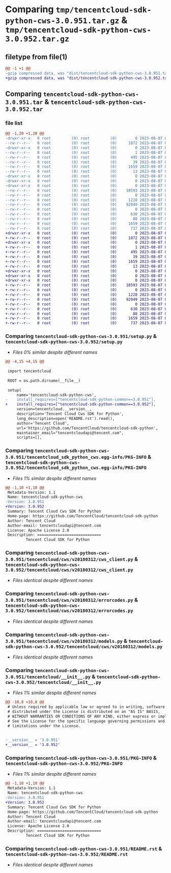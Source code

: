 # Comparing `tmp/tencentcloud-sdk-python-cws-3.0.951.tar.gz` & `tmp/tencentcloud-sdk-python-cws-3.0.952.tar.gz`

## filetype from file(1)

```diff
@@ -1 +1 @@
-gzip compressed data, was "dist/tencentcloud-sdk-python-cws-3.0.951.tar", last modified: Mon Aug  7 00:24:23 2023, max compression
+gzip compressed data, was "dist/tencentcloud-sdk-python-cws-3.0.952.tar", last modified: Mon Aug  7 08:51:09 2023, max compression
```

## Comparing `tencentcloud-sdk-python-cws-3.0.951.tar` & `tencentcloud-sdk-python-cws-3.0.952.tar`

### file list

```diff
@@ -1,20 +1,20 @@
-drwxr-xr-x   0 root         (0) root         (0)        0 2023-08-07 00:24:23.000000 tencentcloud-sdk-python-cws-3.0.951/
--rw-r--r--   0 root         (0) root         (0)     1072 2023-08-07 00:24:23.000000 tencentcloud-sdk-python-cws-3.0.951/setup.py
-drwxr-xr-x   0 root         (0) root         (0)        0 2023-08-07 00:24:23.000000 tencentcloud-sdk-python-cws-3.0.951/tencentcloud_sdk_python_cws.egg-info/
--rw-r--r--   0 root         (0) root         (0)        1 2023-08-07 00:24:23.000000 tencentcloud-sdk-python-cws-3.0.951/tencentcloud_sdk_python_cws.egg-info/dependency_links.txt
--rw-r--r--   0 root         (0) root         (0)      495 2023-08-07 00:24:23.000000 tencentcloud-sdk-python-cws-3.0.951/tencentcloud_sdk_python_cws.egg-info/SOURCES.txt
--rw-r--r--   0 root         (0) root         (0)       39 2023-08-07 00:24:23.000000 tencentcloud-sdk-python-cws-3.0.951/tencentcloud_sdk_python_cws.egg-info/requires.txt
--rw-r--r--   0 root         (0) root         (0)     1659 2023-08-07 00:24:23.000000 tencentcloud-sdk-python-cws-3.0.951/tencentcloud_sdk_python_cws.egg-info/PKG-INFO
--rw-r--r--   0 root         (0) root         (0)       13 2023-08-07 00:24:23.000000 tencentcloud-sdk-python-cws-3.0.951/tencentcloud_sdk_python_cws.egg-info/top_level.txt
-drwxr-xr-x   0 root         (0) root         (0)        0 2023-08-07 00:24:23.000000 tencentcloud-sdk-python-cws-3.0.951/tencentcloud/
-drwxr-xr-x   0 root         (0) root         (0)        0 2023-08-07 00:24:23.000000 tencentcloud-sdk-python-cws-3.0.951/tencentcloud/cws/
-drwxr-xr-x   0 root         (0) root         (0)        0 2023-08-07 00:24:23.000000 tencentcloud-sdk-python-cws-3.0.951/tencentcloud/cws/v20180312/
--rw-r--r--   0 root         (0) root         (0)    18593 2023-08-07 00:24:23.000000 tencentcloud-sdk-python-cws-3.0.951/tencentcloud/cws/v20180312/cws_client.py
--rw-r--r--   0 root         (0) root         (0)        0 2023-08-07 00:24:23.000000 tencentcloud-sdk-python-cws-3.0.951/tencentcloud/cws/v20180312/__init__.py
--rw-r--r--   0 root         (0) root         (0)     1228 2023-08-07 00:24:23.000000 tencentcloud-sdk-python-cws-3.0.951/tencentcloud/cws/v20180312/errorcodes.py
--rw-r--r--   0 root         (0) root         (0)    92049 2023-08-07 00:24:23.000000 tencentcloud-sdk-python-cws-3.0.951/tencentcloud/cws/v20180312/models.py
--rw-r--r--   0 root         (0) root         (0)        0 2023-08-07 00:24:23.000000 tencentcloud-sdk-python-cws-3.0.951/tencentcloud/cws/__init__.py
--rw-r--r--   0 root         (0) root         (0)      630 2023-08-07 00:24:23.000000 tencentcloud-sdk-python-cws-3.0.951/tencentcloud/__init__.py
--rw-r--r--   0 root         (0) root         (0)       88 2023-08-07 00:24:23.000000 tencentcloud-sdk-python-cws-3.0.951/setup.cfg
--rw-r--r--   0 root         (0) root         (0)     1659 2023-08-07 00:24:23.000000 tencentcloud-sdk-python-cws-3.0.951/PKG-INFO
--rw-r--r--   0 root         (0) root         (0)      737 2023-08-07 00:24:23.000000 tencentcloud-sdk-python-cws-3.0.951/README.rst
+drwxr-xr-x   0 root         (0) root         (0)        0 2023-08-07 08:51:09.000000 tencentcloud-sdk-python-cws-3.0.952/
+-rw-r--r--   0 root         (0) root         (0)     1072 2023-08-07 08:51:09.000000 tencentcloud-sdk-python-cws-3.0.952/setup.py
+drwxr-xr-x   0 root         (0) root         (0)        0 2023-08-07 08:51:09.000000 tencentcloud-sdk-python-cws-3.0.952/tencentcloud_sdk_python_cws.egg-info/
+-rw-r--r--   0 root         (0) root         (0)        1 2023-08-07 08:51:09.000000 tencentcloud-sdk-python-cws-3.0.952/tencentcloud_sdk_python_cws.egg-info/dependency_links.txt
+-rw-r--r--   0 root         (0) root         (0)      495 2023-08-07 08:51:09.000000 tencentcloud-sdk-python-cws-3.0.952/tencentcloud_sdk_python_cws.egg-info/SOURCES.txt
+-rw-r--r--   0 root         (0) root         (0)       39 2023-08-07 08:51:09.000000 tencentcloud-sdk-python-cws-3.0.952/tencentcloud_sdk_python_cws.egg-info/requires.txt
+-rw-r--r--   0 root         (0) root         (0)     1659 2023-08-07 08:51:09.000000 tencentcloud-sdk-python-cws-3.0.952/tencentcloud_sdk_python_cws.egg-info/PKG-INFO
+-rw-r--r--   0 root         (0) root         (0)       13 2023-08-07 08:51:09.000000 tencentcloud-sdk-python-cws-3.0.952/tencentcloud_sdk_python_cws.egg-info/top_level.txt
+drwxr-xr-x   0 root         (0) root         (0)        0 2023-08-07 08:51:09.000000 tencentcloud-sdk-python-cws-3.0.952/tencentcloud/
+drwxr-xr-x   0 root         (0) root         (0)        0 2023-08-07 08:51:09.000000 tencentcloud-sdk-python-cws-3.0.952/tencentcloud/cws/
+drwxr-xr-x   0 root         (0) root         (0)        0 2023-08-07 08:51:09.000000 tencentcloud-sdk-python-cws-3.0.952/tencentcloud/cws/v20180312/
+-rw-r--r--   0 root         (0) root         (0)    18593 2023-08-07 08:51:09.000000 tencentcloud-sdk-python-cws-3.0.952/tencentcloud/cws/v20180312/cws_client.py
+-rw-r--r--   0 root         (0) root         (0)        0 2023-08-07 08:51:09.000000 tencentcloud-sdk-python-cws-3.0.952/tencentcloud/cws/v20180312/__init__.py
+-rw-r--r--   0 root         (0) root         (0)     1228 2023-08-07 08:51:09.000000 tencentcloud-sdk-python-cws-3.0.952/tencentcloud/cws/v20180312/errorcodes.py
+-rw-r--r--   0 root         (0) root         (0)    92049 2023-08-07 08:51:09.000000 tencentcloud-sdk-python-cws-3.0.952/tencentcloud/cws/v20180312/models.py
+-rw-r--r--   0 root         (0) root         (0)        0 2023-08-07 08:51:09.000000 tencentcloud-sdk-python-cws-3.0.952/tencentcloud/cws/__init__.py
+-rw-r--r--   0 root         (0) root         (0)      630 2023-08-07 08:51:09.000000 tencentcloud-sdk-python-cws-3.0.952/tencentcloud/__init__.py
+-rw-r--r--   0 root         (0) root         (0)       88 2023-08-07 08:51:09.000000 tencentcloud-sdk-python-cws-3.0.952/setup.cfg
+-rw-r--r--   0 root         (0) root         (0)     1659 2023-08-07 08:51:09.000000 tencentcloud-sdk-python-cws-3.0.952/PKG-INFO
+-rw-r--r--   0 root         (0) root         (0)      737 2023-08-07 08:51:09.000000 tencentcloud-sdk-python-cws-3.0.952/README.rst
```

### Comparing `tencentcloud-sdk-python-cws-3.0.951/setup.py` & `tencentcloud-sdk-python-cws-3.0.952/setup.py`

 * *Files 0% similar despite different names*

```diff
@@ -4,15 +4,15 @@
 
 import tencentcloud
 
 ROOT = os.path.dirname(__file__)
 
 setup(
     name='tencentcloud-sdk-python-cws',
-    install_requires=["tencentcloud-sdk-python-common==3.0.951"],
+    install_requires=["tencentcloud-sdk-python-common==3.0.952"],
     version=tencentcloud.__version__,
     description='Tencent Cloud Cws SDK for Python',
     long_description=open('README.rst').read(),
     author='Tencent Cloud',
     url='https://github.com/TencentCloud/tencentcloud-sdk-python',
     maintainer_email="tencentcloudapi@tencent.com",
     scripts=[],
```

### Comparing `tencentcloud-sdk-python-cws-3.0.951/tencentcloud_sdk_python_cws.egg-info/PKG-INFO` & `tencentcloud-sdk-python-cws-3.0.952/tencentcloud_sdk_python_cws.egg-info/PKG-INFO`

 * *Files 1% similar despite different names*

```diff
@@ -1,10 +1,10 @@
 Metadata-Version: 1.1
 Name: tencentcloud-sdk-python-cws
-Version: 3.0.951
+Version: 3.0.952
 Summary: Tencent Cloud Cws SDK for Python
 Home-page: https://github.com/TencentCloud/tencentcloud-sdk-python
 Author: Tencent Cloud
 Author-email: tencentcloudapi@tencent.com
 License: Apache License 2.0
 Description: ============================
         Tencent Cloud SDK for Python
```

### Comparing `tencentcloud-sdk-python-cws-3.0.951/tencentcloud/cws/v20180312/cws_client.py` & `tencentcloud-sdk-python-cws-3.0.952/tencentcloud/cws/v20180312/cws_client.py`

 * *Files identical despite different names*

### Comparing `tencentcloud-sdk-python-cws-3.0.951/tencentcloud/cws/v20180312/errorcodes.py` & `tencentcloud-sdk-python-cws-3.0.952/tencentcloud/cws/v20180312/errorcodes.py`

 * *Files identical despite different names*

### Comparing `tencentcloud-sdk-python-cws-3.0.951/tencentcloud/cws/v20180312/models.py` & `tencentcloud-sdk-python-cws-3.0.952/tencentcloud/cws/v20180312/models.py`

 * *Files identical despite different names*

### Comparing `tencentcloud-sdk-python-cws-3.0.951/tencentcloud/__init__.py` & `tencentcloud-sdk-python-cws-3.0.952/tencentcloud/__init__.py`

 * *Files 1% similar despite different names*

```diff
@@ -10,8 +10,8 @@
 # Unless required by applicable law or agreed to in writing, software
 # distributed under the License is distributed on an "AS IS" BASIS,
 # WITHOUT WARRANTIES OR CONDITIONS OF ANY KIND, either express or implied.
 # See the License for the specific language governing permissions and
 # limitations under the License.
 
 
-__version__ = '3.0.951'
+__version__ = '3.0.952'
```

### Comparing `tencentcloud-sdk-python-cws-3.0.951/PKG-INFO` & `tencentcloud-sdk-python-cws-3.0.952/PKG-INFO`

 * *Files 1% similar despite different names*

```diff
@@ -1,10 +1,10 @@
 Metadata-Version: 1.1
 Name: tencentcloud-sdk-python-cws
-Version: 3.0.951
+Version: 3.0.952
 Summary: Tencent Cloud Cws SDK for Python
 Home-page: https://github.com/TencentCloud/tencentcloud-sdk-python
 Author: Tencent Cloud
 Author-email: tencentcloudapi@tencent.com
 License: Apache License 2.0
 Description: ============================
         Tencent Cloud SDK for Python
```

### Comparing `tencentcloud-sdk-python-cws-3.0.951/README.rst` & `tencentcloud-sdk-python-cws-3.0.952/README.rst`

 * *Files identical despite different names*

